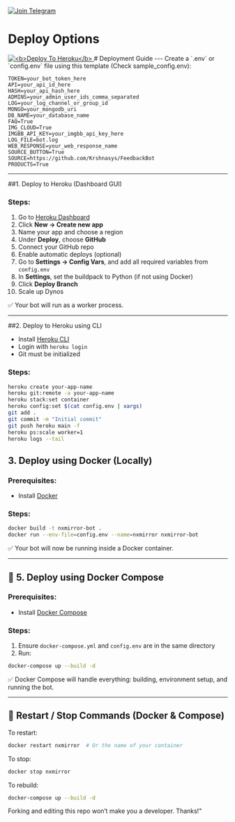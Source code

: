 [![Join Telegram](https://img.shields.io/badge/Telegram-Join%20Channel-blue?logo=telegram)](https://t.me/NxMirror)

<h1>Deploy Options</h1>
<a href="https://heroku.com/deploy?template=https://github.com/Krshnasys/FeedbackBot/tree/bans">
  <img src="https://www.herokucdn.com/deploy/button.svg" alt="<b>Deploy To Heroku</b>">
</a>
# Deployment Guide
---
Create a `.env` or `config.env` file using this template (Check sample_config.env):

```env
TOKEN=your_bot_token_here
API=your_api_id_here
HASH=your_api_hash_here
ADMINS=your_admin_user_ids_comma_separated
LOG=your_log_channel_or_group_id
MONGO=your_mongodb_uri
DB_NAME=your_database_name
FAQ=True
IMG_CLOUD=True
IMGBB_API_KEY=your_imgbb_api_key_here
LOG_FILE=bot.log
WEB_RESPONSE=your_web_response_name
SOURCE_BUTTON=True
SOURCE=https://github.com/Krshnasys/FeedbackBot
PRODUCTS=True
```
---
##1. Deploy to Heroku (Dashboard GUI)
### Steps:

1. Go to [Heroku Dashboard](https://dashboard.heroku.com/)
2. Click **New → Create new app**
3. Name your app and choose a region
4. Under **Deploy**, choose **GitHub**
5. Connect your GitHub repo
6. Enable automatic deploys (optional)
7. Go to **Settings → Config Vars**, and add all required variables from `config.env`
8. In **Settings**, set the buildpack to Python (if not using Docker)
9. Click **Deploy Branch**
10. Scale up Dynos 

✅ Your bot will run as a worker process.

---
##2. Deploy to Heroku using CLI

- Install [Heroku CLI](https://devcenter.heroku.com/articles/heroku-cli)
- Login with `heroku login`
- Git must be initialized

### Steps:

```bash
heroku create your-app-name
heroku git:remote -a your-app-name
heroku stack:set container
heroku config:set $(cat config.env | xargs)
git add .
git commit -m "Initial commit"
git push heroku main -f
heroku ps:scale worker=1
heroku logs --tail
```
## 3. Deploy using Docker (Locally)

### Prerequisites:

- Install [Docker](https://www.docker.com/get-started)

### Steps:

```bash
docker build -t nxmirror-bot .
docker run --env-file=config.env --name=nxmirror nxmirror-bot
```
✅ Your bot will now be running inside a Docker container.

---

## 🧱 5. Deploy using Docker Compose

### Prerequisites:

- Install [Docker Compose](https://docs.docker.com/compose/install/)

### Steps:

1. Ensure `docker-compose.yml` and `config.env` are in the same directory
2. Run:

```bash
docker-compose up --build -d
```

✅ Docker Compose will handle everything: building, environment setup, and running the bot.

---

## 🔁 Restart / Stop Commands (Docker & Compose)

To restart:

```bash
docker restart nxmirror  # Or the name of your container
```

To stop:

```bash
docker stop nxmirror
```

To rebuild:

```bash
docker-compose up --build -d
```

Forking and editing this repo won’t make you a developer. Thanks!"
